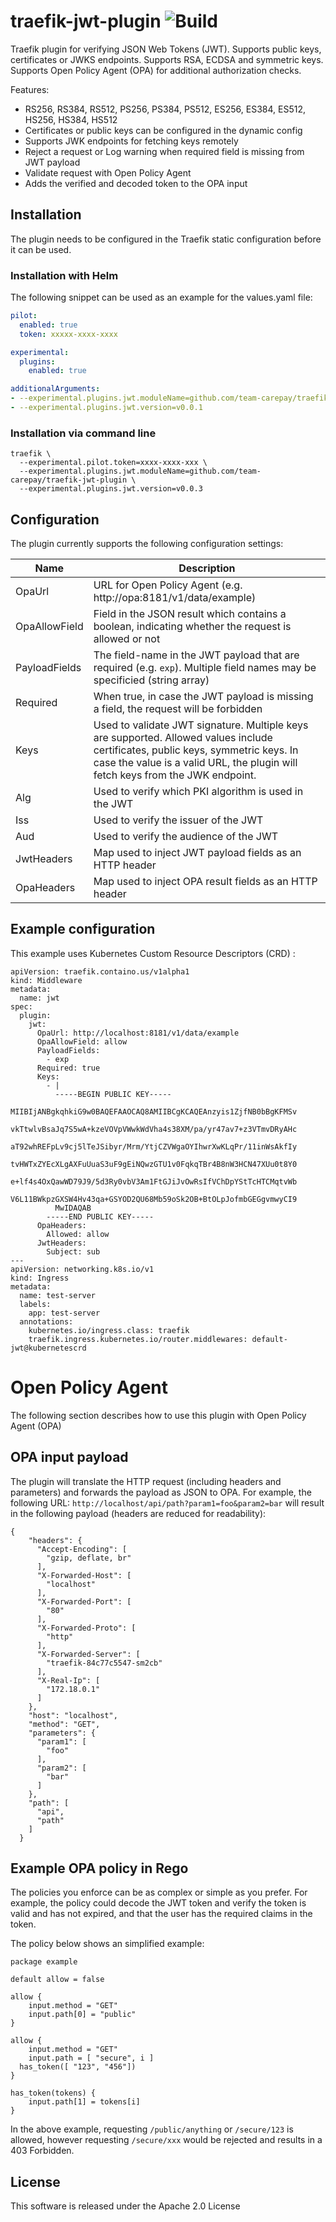 # traefik-jwt-plugin ![Build](https://github.com/team-carepay/traefik-jwt-plugin/workflows/build/badge.svg)
Traefik plugin for verifying JSON Web Tokens (JWT). Supports public keys, certificates or JWKS endpoints.
Supports RSA, ECDSA and symmetric keys. Supports Open Policy Agent (OPA) for additional authorization checks.

Features:
* RS256, RS384, RS512, PS256, PS384, PS512, ES256, ES384, ES512, HS256, HS384, HS512
* Certificates or public keys can be configured in the dynamic config 
* Supports JWK endpoints for fetching keys remotely
* Reject a request or Log warning when required field is missing from JWT payload
* Validate request with Open Policy Agent
* Adds the verified and decoded token to the OPA input

## Installation
The plugin needs to be configured in the Traefik static configuration before it can be used.
### Installation with Helm
The following snippet can be used as an example for the values.yaml file:
```values.yaml
pilot:
  enabled: true
  token: xxxxx-xxxx-xxxx

experimental:
  plugins:
    enabled: true

additionalArguments:
- --experimental.plugins.jwt.moduleName=github.com/team-carepay/traefik-jwt-plugin
- --experimental.plugins.jwt.version=v0.0.1
```

### Installation via command line
```
traefik \
  --experimental.pilot.token=xxxx-xxxx-xxx \
  --experimental.plugins.jwt.moduleName=github.com/team-carepay/traefik-jwt-plugin \
  --experimental.plugins.jwt.version=v0.0.3
```

## Configuration
The plugin currently supports the following configuration settings:

Name | Description
--- | ---
OpaUrl | URL for Open Policy Agent (e.g. http://opa:8181/v1/data/example) 
OpaAllowField | Field in the JSON result which contains a boolean, indicating whether the request is allowed or not
PayloadFields | The field-name in the JWT payload that are required (e.g. `exp`). Multiple field names may be specificied (string array)
Required | When true, in case the JWT payload is missing a field, the request will be forbidden
Keys | Used to validate JWT signature. Multiple keys are supported. Allowed values include certificates, public keys, symmetric keys. In case the value is a valid URL, the plugin will fetch keys from the JWK endpoint.
Alg | Used to verify which PKI algorithm is used in the JWT
Iss | Used to verify the issuer of the JWT
Aud | Used to verify the audience of the JWT
JwtHeaders | Map used to inject JWT payload fields as an HTTP header
OpaHeaders | Map used to inject OPA result fields as an HTTP header

## Example configuration
This example uses Kubernetes Custom Resource Descriptors (CRD) :
```
apiVersion: traefik.containo.us/v1alpha1
kind: Middleware
metadata:
  name: jwt
spec:
  plugin:
    jwt:
      OpaUrl: http://localhost:8181/v1/data/example
      OpaAllowField: allow
      PayloadFields:
        - exp
      Required: true
      Keys:
        - |
          -----BEGIN PUBLIC KEY-----
          MIIBIjANBgkqhkiG9w0BAQEFAAOCAQ8AMIIBCgKCAQEAnzyis1ZjfNB0bBgKFMSv
          vkTtwlvBsaJq7S5wA+kzeVOVpVWwkWdVha4s38XM/pa/yr47av7+z3VTmvDRyAHc
          aT92whREFpLv9cj5lTeJSibyr/Mrm/YtjCZVWgaOYIhwrXwKLqPr/11inWsAkfIy
          tvHWTxZYEcXLgAXFuUuaS3uF9gEiNQwzGTU1v0FqkqTBr4B8nW3HCN47XUu0t8Y0
          e+lf4s4OxQawWD79J9/5d3Ry0vbV3Am1FtGJiJvOwRsIfVChDpYStTcHTCMqtvWb
          V6L11BWkpzGXSW4Hv43qa+GSYOD2QU68Mb59oSk2OB+BtOLpJofmbGEGgvmwyCI9
          MwIDAQAB
        -----END PUBLIC KEY-----
      OpaHeaders:
        Allowed: allow
      JwtHeaders:
        Subject: sub
---
apiVersion: networking.k8s.io/v1
kind: Ingress
metadata:
  name: test-server
  labels:
    app: test-server
  annotations:
    kubernetes.io/ingress.class: traefik
    traefik.ingress.kubernetes.io/router.middlewares: default-jwt@kubernetescrd

```

# Open Policy Agent
The following section describes how to use this plugin with Open Policy Agent (OPA)

## OPA input payload
The plugin will translate the HTTP request (including headers and parameters) and forwards the payload as JSON to OPA. For example, the following URL: `http://localhost/api/path?param1=foo&param2=bar` will result in the following payload (headers are reduced for readability):

```
{
    "headers": {
      "Accept-Encoding": [
        "gzip, deflate, br"
      ],
      "X-Forwarded-Host": [
        "localhost"
      ],
      "X-Forwarded-Port": [
        "80"
      ],
      "X-Forwarded-Proto": [
        "http"
      ],
      "X-Forwarded-Server": [
        "traefik-84c77c5547-sm2cb"
      ],
      "X-Real-Ip": [
        "172.18.0.1"
      ]
    },
    "host": "localhost",
    "method": "GET",
    "parameters": {
      "param1": [
        "foo"
      ],
      "param2": [
        "bar"
      ]
    },
    "path": [
      "api",
      "path"
    ]
  }
```

## Example OPA policy in Rego
The policies you enforce can be as complex or simple as you prefer. For example, the policy could decode the JWT token and verify the token is valid and has not expired, and that the user has the required claims in the token.

The policy below shows an simplified example:
```
package example

default allow = false

allow {
	input.method = "GET"
	input.path[0] = "public"
}

allow {
	input.method = "GET"
	input.path = [ "secure", i ]
  has_token([ "123", "456"])
}

has_token(tokens) {
    input.path[1] = tokens[i]
}
```
In the above example, requesting `/public/anything` or `/secure/123` is allowed, however requesting `/secure/xxx` would be rejected and results in a 403 Forbidden.

## License
This software is released under the Apache 2.0 License
